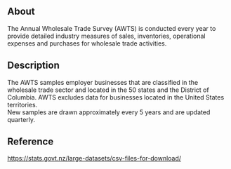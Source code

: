 
## About  
The Annual Wholesale Trade Survey (AWTS)
 is conducted every year to provide detailed 
industry measures of sales, inventories, operational expenses and purchases 
for wholesale trade activities.  

## Description  
The AWTS samples employer businesses that are classified in the wholesale
 trade sector and located in the 50 states and the District of Columbia. 
 AWTS excludes data for businesses located in the United States territories.  
New samples are drawn approximately every 5 years and are updated quarterly.

## Reference  
https://stats.govt.nz/large-datasets/csv-files-for-download/
